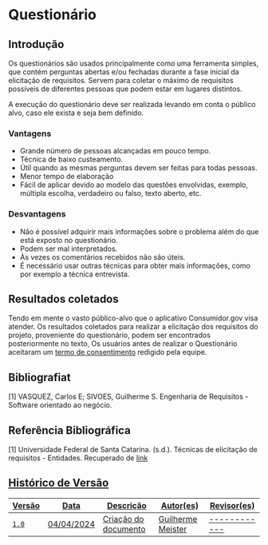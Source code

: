# Questionário

## Introdução 

Os questionários são usados principalmente como uma ferramenta simples, que contém perguntas abertas e/ou fechadas durante a fase inicial da elicitação de requisitos. Servem para coletar o máximo de requisitos possíveis de diferentes pessoas que podem estar em lugares distintos.

A execução do questionário deve ser realizada levando em conta o público alvo, caso ele exista e seja bem definido.

### Vantagens
- Grande número de pessoas alcançadas em pouco tempo.
- Técnica de baixo custeamento.
- Útil quando as mesmas perguntas devem ser feitas para todas pessoas.
- Menor tempo de elaboração
- Fácil de aplicar devido ao modelo das questões envolvidas, exemplo, múltipla escolha, verdadeiro ou falso, texto aberto, etc.

### Desvantagens
- Não é possível adquirir mais informações sobre o problema além do que está exposto no questionário.
- Podem ser mal interpretados.
- Às vezes os comentários recebidos não são úteis.
- É necessário usar outras técnicas para obter mais informações, como por exemplo a técnica entrevista.

## Resultados coletados

Tendo em mente o vasto público-alvo que o aplicativo Consumidor.gov visa atender. Os resultados coletados para realizar a elicitação dos requisitos do projeto, proveniente do questionário, podem ser encontrados posteriormente no texto,
Os usuários antes de realizar o Questionário aceitaram um <a href="https://docs.google.com/document/d/1DGywQBzByBvDd5y1Gb5rzf5P1LD43F0ZqC0eocd6_RA/edit">termo de consentimento</a> redigido pela equipe.

## Bibliografiat

[1] VASQUEZ, Carlos E; SIVOES, Guilherme S. Engenharia de Requisitos - Software orientado ao negócio.

## Referência Bibliográfica

[1] Universidade Federal de Santa Catarina. (s.d.). Técnicas de elicitação de requisitos - Entidades. Recuperado de  <a href="https://retraining.inf.ufsc.br/guia/app/classificacoes/tecnicas-de-elicitacao-de-requisitos/entidades">link

## Histórico de Versão
| Versão | Data          | Descrição           | Autor(es)     |  Revisor(es)  |
| ------ | ------------- | ---------------------------------- | ------------- | ------------- |
| `1.0`  | 04/04/2024 | Criação do documento | Guilherme Meister | ------------ |
